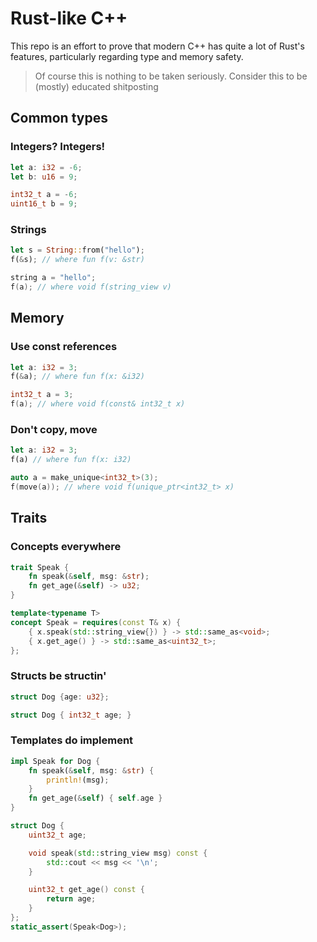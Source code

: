 # Rust-like C++

This repo is an effort to prove that modern C++ has quite a lot of Rust's features, particularly regarding type and memory safety.

> Of course this is nothing to be taken seriously. Consider this to be (mostly) educated shitposting

## Common types
### Integers? Integers!
```rust
let a: i32 = -6;
let b: u16 = 9;
```
```cpp
int32_t a = -6;
uint16_t b = 9;
```
### Strings
```rust
let s = String::from("hello");
f(&s); // where fun f(v: &str)
```
```cpp
string a = "hello";
f(a); // where void f(string_view v)
```
## Memory
### Use const references
```rust
let a: i32 = 3;
f(&a); // where fun f(x: &i32)
```
```cpp
int32_t a = 3;
f(a); // where void f(const& int32_t x)
```
### Don't copy, move
```rust
let a: i32 = 3;
f(a) // where fun f(x: i32)
```
```cpp
auto a = make_unique<int32_t>(3);
f(move(a)); // where void f(unique_ptr<int32_t> x)
```
## Traits
### Concepts everywhere
```rust
trait Speak {
    fn speak(&self, msg: &str);
    fn get_age(&self) -> u32;
}
```
```cpp
template<typename T>
concept Speak = requires(const T& x) {
    { x.speak(std::string_view{}) } -> std::same_as<void>;
    { x.get_age() } -> std::same_as<uint32_t>;
};
```
### Structs be structin'
```rust
struct Dog {age: u32};
```
```cpp
struct Dog { int32_t age; }
```
### Templates do implement
```rust
impl Speak for Dog {
    fn speak(&self, msg: &str) {
        println!(msg);
    }
    fn get_age(&self) { self.age }
}
```
```cpp
struct Dog {
    uint32_t age;

    void speak(std::string_view msg) const {
        std::cout << msg << '\n';
    }

    uint32_t get_age() const {
        return age;
    }
};
static_assert(Speak<Dog>);
```